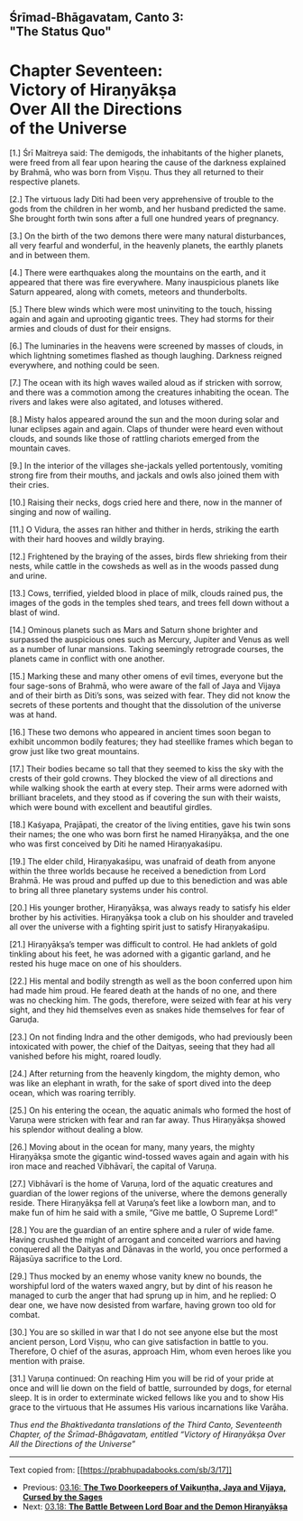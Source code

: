 
## Śrīmad-Bhāgavatam, Canto 3:<br> "The Status Quo"
# Chapter Seventeen:<br> Victory of Hiraṇyākṣa<br> Over All the Directions<br> of the Universe


[1.] Śrī Maitreya said: The demigods, the inhabitants of the higher planets, were freed from all fear upon hearing the cause of the darkness explained by Brahmā, who was born from Viṣṇu. Thus they all returned to their respective planets.

[2.] The virtuous lady Diti had been very apprehensive of trouble to the gods from the children in her womb, and her husband predicted the same. She brought forth twin sons after a full one hundred years of pregnancy.

[3.] On the birth of the two demons there were many natural disturbances, all very fearful and wonderful, in the heavenly planets, the earthly planets and in between them.

[4.] There were earthquakes along the mountains on the earth, and it appeared that there was fire everywhere. Many inauspicious planets like Saturn appeared, along with comets, meteors and thunderbolts.

[5.] There blew winds which were most uninviting to the touch, hissing again and again and uprooting gigantic trees. They had storms for their armies and clouds of dust for their ensigns.

[6.] The luminaries in the heavens were screened by masses of clouds, in which lightning sometimes flashed as though laughing. Darkness reigned everywhere, and nothing could be seen.

[7.] The ocean with its high waves wailed aloud as if stricken with sorrow, and there was a commotion among the creatures inhabiting the ocean. The rivers and lakes were also agitated, and lotuses withered.

[8.] Misty halos appeared around the sun and the moon during solar and lunar eclipses again and again. Claps of thunder were heard even without clouds, and sounds like those of rattling chariots emerged from the mountain caves.

[9.] In the interior of the villages she-jackals yelled portentously, vomiting strong fire from their mouths, and jackals and owls also joined them with their cries.

[10.] Raising their necks, dogs cried here and there, now in the manner of singing and now of wailing.

[11.] O Vidura, the asses ran hither and thither in herds, striking the earth with their hard hooves and wildly braying.

[12.] Frightened by the braying of the asses, birds flew shrieking from their nests, while cattle in the cowsheds as well as in the woods passed dung and urine.

[13.] Cows, terrified, yielded blood in place of milk, clouds rained pus, the images of the gods in the temples shed tears, and trees fell down without a blast of wind.

[14.] Ominous planets such as Mars and Saturn shone brighter and surpassed the auspicious ones such as Mercury, Jupiter and Venus as well as a number of lunar mansions. Taking seemingly retrograde courses, the planets came in conflict with one another.

[15.] Marking these and many other omens of evil times, everyone but the four sage-sons of Brahmā, who were aware of the fall of Jaya and Vijaya and of their birth as Diti’s sons, was seized with fear. They did not know the secrets of these portents and thought that the dissolution of the universe was at hand.

[16.] These two demons who appeared in ancient times soon began to exhibit uncommon bodily features; they had steellike frames which began to grow just like two great mountains.

[17.] Their bodies became so tall that they seemed to kiss the sky with the crests of their gold crowns. They blocked the view of all directions and while walking shook the earth at every step. Their arms were adorned with brilliant bracelets, and they stood as if covering the sun with their waists, which were bound with excellent and beautiful girdles.

[18.] Kaśyapa, Prajāpati, the creator of the living entities, gave his twin sons their names; the one who was born first he named Hiraṇyākṣa, and the one who was first conceived by Diti he named Hiraṇyakaśipu.

[19.] The elder child, Hiraṇyakaśipu, was unafraid of death from anyone within the three worlds because he received a benediction from Lord Brahmā. He was proud and puffed up due to this benediction and was able to bring all three planetary systems under his control.

[20.] His younger brother, Hiraṇyākṣa, was always ready to satisfy his elder brother by his activities. Hiraṇyākṣa took a club on his shoulder and traveled all over the universe with a fighting spirit just to satisfy Hiraṇyakaśipu.

[21.] Hiraṇyākṣa’s temper was difficult to control. He had anklets of gold tinkling about his feet, he was adorned with a gigantic garland, and he rested his huge mace on one of his shoulders.

[22.] His mental and bodily strength as well as the boon conferred upon him had made him proud. He feared death at the hands of no one, and there was no checking him. The gods, therefore, were seized with fear at his very sight, and they hid themselves even as snakes hide themselves for fear of Garuḍa.

[23.] On not finding Indra and the other demigods, who had previously been intoxicated with power, the chief of the Daityas, seeing that they had all vanished before his might, roared loudly.

[24.] After returning from the heavenly kingdom, the mighty demon, who was like an elephant in wrath, for the sake of sport dived into the deep ocean, which was roaring terribly.

[25.] On his entering the ocean, the aquatic animals who formed the host of Varuṇa were stricken with fear and ran far away. Thus Hiraṇyākṣa showed his splendor without dealing a blow.

[26.] Moving about in the ocean for many, many years, the mighty Hiraṇyākṣa smote the gigantic wind-tossed waves again and again with his iron mace and reached Vibhāvarī, the capital of Varuṇa.

[27.] Vibhāvarī is the home of Varuṇa, lord of the aquatic creatures and guardian of the lower regions of the universe, where the demons generally reside. There Hiraṇyākṣa fell at Varuṇa’s feet like a lowborn man, and to make fun of him he said with a smile, “Give me battle, O Supreme Lord!”

[28.] You are the guardian of an entire sphere and a ruler of wide fame. Having crushed the might of arrogant and conceited warriors and having conquered all the Daityas and Dānavas in the world, you once performed a Rājasūya sacrifice to the Lord.

[29.] Thus mocked by an enemy whose vanity knew no bounds, the worshipful lord of the waters waxed angry, but by dint of his reason he managed to curb the anger that had sprung up in him, and he replied: O dear one, we have now desisted from warfare, having grown too old for combat.

[30.] You are so skilled in war that I do not see anyone else but the most ancient person, Lord Viṣṇu, who can give satisfaction in battle to you. Therefore, O chief of the asuras, approach Him, whom even heroes like you mention with praise.

[31.] Varuṇa continued: On reaching Him you will be rid of your pride at once and will lie down on the field of battle, surrounded by dogs, for eternal sleep. It is in order to exterminate wicked fellows like you and to show His grace to the virtuous that He assumes His various incarnations like Varāha.


_Thus end the Bhaktivedanta translations of the Third Canto, Seventeenth Chapter, of the Śrīmad-Bhāgavatam, entitled “Victory of Hiraṇyākṣa Over All the Directions of the Universe”_

---

Text copied from: [[https://prabhupadabooks.com/sb/3/17]]

- Previous: [03.16: **The Two Doorkeepers of Vaikuṇṭha, Jaya and Vijaya, Cursed by the Sages**](03.16-t.html)
- Next: [03.18: **The Battle Between Lord Boar and the Demon Hiraṇyākṣa**](03.18-t.html)
<!--stackedit_data:
eyJoaXN0b3J5IjpbLTIwMTE1NTM2MDhdfQ==
-->